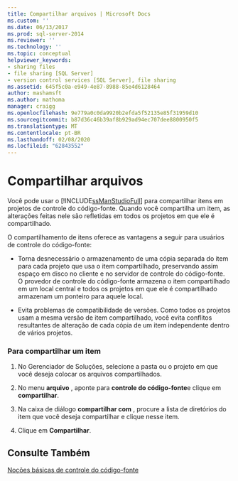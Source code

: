 ```yaml
---
title: Compartilhar arquivos | Microsoft Docs
ms.custom: ''
ms.date: 06/13/2017
ms.prod: sql-server-2014
ms.reviewer: ''
ms.technology: ''
ms.topic: conceptual
helpviewer_keywords:
- sharing files
- file sharing [SQL Server]
- version control services [SQL Server], file sharing
ms.assetid: 645f5c0a-e949-4e87-8988-85e4d6128464
author: mashamsft
ms.author: mathoma
manager: craigg
ms.openlocfilehash: 9e779a0c0da9920b2efda5f52135e85f31959d10
ms.sourcegitcommit: b87d36c46b39af8b929ad94ec707dee8800950f5
ms.translationtype: MT
ms.contentlocale: pt-BR
ms.lasthandoff: 02/08/2020
ms.locfileid: "62843552"
---
```

# <a name="share-files"></a>Compartilhar arquivos
  Você pode usar o [!INCLUDE[ssManStudioFull](../includes/ssmanstudiofull-md.md)] para compartilhar itens em projetos de controle do código-fonte. Quando você compartilha um item, as alterações feitas nele são refletidas em todos os projetos em que ele é compartilhado.  
  
 O compartilhamento de itens oferece as vantagens a seguir para usuários de controle do código-fonte:  
  
-   Torna desnecessário o armazenamento de uma cópia separada do item para cada projeto que usa o item compartilhado, preservando assim espaço em disco no cliente e no servidor de controle do código-fonte. O provedor de controle do código-fonte armazena o item compartilhado em um local central e todos os projetos em que ele é compartilhado armazenam um ponteiro para aquele local.  
  
-   Evita problemas de compatibilidade de versões. Como todos os projetos usam a mesma versão de item compartilhado, você evita conflitos resultantes de alteração de cada cópia de um item independente dentro de vários projetos.  
  
### <a name="to-share-an-item"></a>Para compartilhar um item  
  
1.  No Gerenciador de Soluções, selecione a pasta ou o projeto em que você deseja colocar os arquivos compartilhados.  
  
2.  No menu **arquivo** , aponte para **controle do código-fonte**e clique em **compartilhar**.  
  
3.  Na caixa de diálogo **compartilhar com** , procure a lista de diretórios do item que você deseja compartilhar e clique nesse item.  
  
4.  Clique em **Compartilhar**.  
  
## <a name="see-also"></a>Consulte Também  
 [Noções básicas de controle do código-fonte](../../2014/database-engine/source-control-basics.md)  
  
  
